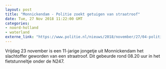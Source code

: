 ```yaml
---
layout: post
title: "Monnickendam - Politie zoekt getuigen van straatroof"
date: Tue, 27 Nov 2018 11:22:00 GMT
categories: 
- noord-holland 
- waterland 
externe_link: "https://www.politie.nl/nieuws/2018/november/27/04-politie-zoekt-getuigen-van-straatroof.html"
---
```


Vrijdag 23 november is een 11-jarige jongetje uit Monnickendam het slachtoffer geworden van een straatroof. Dit gebeurde rond 08.20 uur in het fietstunneltje onder de N247.
